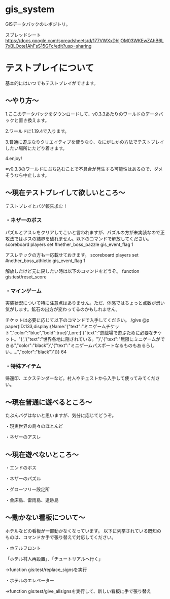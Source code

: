 # gis_system

GISデータパックのレポジトリ。


スプレッドシート
https://docs.google.com/spreadsheets/d/177VWXxDhIjOM03WKEwZAhB6L7xBLOote1AhFsS15GFc/edit?usp=sharing


# テストプレイについて
基本的にはいつでもテストプレイができます。

## ～やり方～
1.ここのデータパックをダウンロードして、v0.3.3あたりのワールドのデータパックと置き換えます。 

2.ワールドに1.19.4で入ります。 

3.普通に遊ぶなりクリエイティブを使うなり、なにがしかの方法でテストプレイしたい場所にたどり着きます。 

4.enjoy! 

※v0.3.3のワールドにぶち込むことで不具合が発生する可能性はあるので、ダメそうなら中止します。

## ～現在テストプレイして欲しいところ～
テストプレイとバグ報告求む！ 

### ・ネザーのボス 
パズルとアスレをクリアしてこいと言われますが、パズルの方が未実装なので正攻法ではボスの結界を破れません。以下のコマンドで解放してください。
scoreboard players set #nether_boss_pazzle gis_event_flag 1 

アスレチックの方も一応載せておきます。
scoreboard players set #nether_boss_athletic gis_event_flag 1

解放したけど元に戻したい時は以下のコマンドをどうぞ。
function gis:test/reset_score

### ・マインゲーム 

実装状況について特に注意点はありません。ただ、体感ではちょっと点数が渋い気がします。鉱石の出方が変わってるのかもしれません。

チケットは必要に応じて以下のコマンドで入手してください。
/give @p paper{ID:133,display:{Name:'{"text":"ミニゲームチケット","color":"blue","bold":true}',Lore:['{"text":"遊戯場で遊ぶために必要なチケット。"}','{"text":"世界各地に隠されている。"}','{"text":"無限にミニゲームができる","color":"black"}','{"text":"ミニゲームパスポートなるものもあるらしい……","color":"black"}']}} 64

### ・特殊アイテム

帰還印、エクステンダーなど。村人やチェストから入手して使ってみてください。

## ～現在普通に遊べるところ～
たぶんバグはないと思いますが、気分に応じてどうぞ。 

・現実世界の島々のほとんど 

・ネザーのアスレ 

## ～現在遊べないところ～
・エンドのボス 

・ネザーのパズル 

・グローツリー設定所

・金床島、雷雨島、遺跡島

## ～動かない看板について～
ホテルなどの看板が一部動かなくなっています。 
以下に列挙されている既知のものは、コマンドか手で張り替えて対応してください。 

・ホテルフロント

「ホテル村人再設置」、「チュートリアルへ行く」

->function gis:test/replace_signsを実行

・ホテルのエレベーター

->function gis:test/give_allsignsを実行して、新しい看板に手で張り替え



